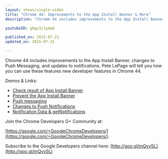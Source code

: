 ```yaml
---
layout: shows/single-video
title: "Chrome 44: Improvements to the App Install Banner & More"
description: "Chrome 44 includes improvements to the App Install Banner, changes to Push Messaging, and updates to notifications. Pete LePage will tell you how you can use these features new developer features in Chrome 44."

youtubeID: ghgx3j3ydwU

published_on: 2015-07-21
updated_on: 2015-07-21

---
```


Chrome 44 includes improvements to the App Install Banner, changes to Push Messaging, and updates to notifications. Pete LePage will tell you how you can use these features new developer features in Chrome 44.

Demos & Links:

* [Check result of App Install Banner](https://github.com/GoogleChrome/samples/tree/gh-pages/app-install-banner/useraction-banner)
* [Prevent the App Install Banner](https://github.com/GoogleChrome/samples/tree/gh-pages/app-install-banner/cancelable-banner)
* [Push messaging](https://github.com/GoogleChrome/samples/tree/gh-pages/push-messaging-and-notifications)
* [Changes to Push Notifications](http://goo.gl/tzJgXJ)
* [Notification Data & getNotifications](http://updates.html5rocks.com/2015/05/Notifying-you-of-notificiation-changes)

Join the Chrome Developers G+ Community at:

[https://google.com/+GoogleChromeDevelopers/](https://google.com/+GoogleChromeDevelopers/)

Subscribe to the Google Developers channel here: [http://goo.gl/mQyv5L](http://goo.gl/mQyv5L)
